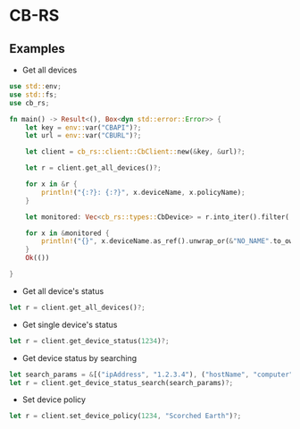 # CB-RS

## Examples
* Get all devices
```rust
use std::env;
use std::fs;
use cb_rs;

fn main() -> Result<(), Box<dyn std::error::Error>> {
    let key = env::var("CBAPI")?;
    let url = env::var("CBURL")?;

    let client = cb_rs::client::CbClient::new(&key, &url)?;

    let r = client.get_all_devices()?;

    for x in &r {
        println!("{:?}: {:?}", x.deviceName, x.policyName);
    }

    let monitored: Vec<cb_rs::types::CbDevice> = r.into_iter().filter(|x| x.policyName == Some("Monitored".to_owned())).collect();

    for x in &monitored {
        println!("{}", x.deviceName.as_ref().unwrap_or(&"NO_NAME".to_owned()));
    }
    Ok(())

}
```

* Get all device's status
```rust
let r = client.get_all_devices()?;
```

* Get single device's status
```rust
let r = client.get_device_status(1234)?;
```

* Get device status by searching
```rust
let search_params = &[("ipAddress", "1.2.3.4"), ("hostName", "computer")]?;
let r = client.get_device_status_search(search_params)?;
```

* Set device policy
```rust
let r = client.set_device_policy(1234, "Scorched Earth")?;
```


